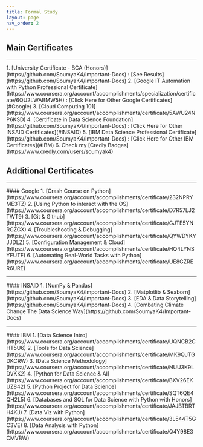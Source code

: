 ```yaml
---
title: Formal Study
layout: page
nav_order: 2
---
```


## Main Certificates
<hr>
1. [University Certificate - BCA (Honors)](https://github.com/SoumyaK4/Important-Docs) : [See Results](https://github.com/SoumyaK4/Important-Docs)
2. [Google IT Automation with Python Professional Certificate](https://www.coursera.org/account/accomplishments/specialization/certificate/6QU2LWABMW5H) : [Click Here for Other Google Certificates](#Google)
3. [Cloud Computing 101](https://www.coursera.org/account/accomplishments/certificate/5AWU24NP6KSD)
4. [Certificate in Data Science Foundation](https://github.com/SoumyaK4/Important-Docs) : [Click Here for Other INSAID Certificates](#INSAID)
5. [IBM Data Science Professional Certificate](https://github.com/SoumyaK4/Important-Docs) : [Click Here for Other IBM Certificates](#IBM)
6. Check my [Credly Badges](https://www.credly.com/users/soumyak4)

## Additional Certificates
<hr id=Google>
#### Google
1. [Crash Course on Python](https://www.coursera.org/account/accomplishments/certificate/232NPRYME3TZ)
2. [Using Python to interact with the OS](https://www.coursera.org/account/accomplishments/certificate/D7R57LJ2TWT9)
3. [Git & Github](https://www.coursera.org/account/accomplishments/certificate/GJTE5YNRGZGX)
4. [Troubleshooting & Debugging](https://www.coursera.org/account/accomplishments/certificate/QYWDYKYJJDLZ)
5. [Configuration Management & Cloud](https://www.coursera.org/account/accomplishments/certificate/HQ4LYNSYFUTF)
6. [Automating Real-World Tasks with Python](https://www.coursera.org/account/accomplishments/certificate/UE8GZRER6URE)

<hr id=INSAID>
#### INSAID
1. [NumPy & Pandas](https://github.com/SoumyaK4/Important-Docs)
2. [Matplotlib & Seaborn](https://github.com/SoumyaK4/Important-Docs)
3. [EDA & Data Storytelling](https://github.com/SoumyaK4/Important-Docs)
4. [Combating Climate Change The Data Science Way](https://github.com/SoumyaK4/Important-Docs)

<hr id=IBM>
#### IBM
1. [Data Science Intro](https://www.coursera.org/account/accomplishments/certificate/UQNCB2CHT5U6)
2. [Tools for Data Science](https://www.coursera.org/account/accomplishments/certificate/MK9QJTGDKCRW)
3. [Data Science Methodology](https://www.coursera.org/account/accomplishments/certificate/NUU3K9LDVKK2)
4. [Python for Data Science & AI](https://www.coursera.org/account/accomplishments/certificate/BXV26EKUZ842)
5. [Python Project for Data Science](https://www.coursera.org/account/accomplishments/certificate/SQT6QE4QH2L5)
6. [Databases and SQL for Data Science with Python with Honors](https://www.coursera.org/account/accomplishments/certificate/JAJBTBRTH4KJ)
7. [Data Viz with Python](https://www.coursera.org/account/accomplishments/certificate/3L544T5GC3VE)
8. [Data Analysis with Python](https://www.coursera.org/account/accomplishments/certificate/Q4Y98E3CMVBW)
